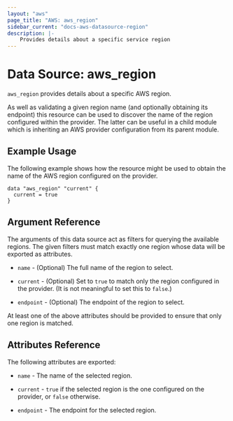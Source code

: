 ```yaml
---
layout: "aws"
page_title: "AWS: aws_region"
sidebar_current: "docs-aws-datasource-region"
description: |-
    Provides details about a specific service region
---
```


# Data Source: aws_region

`aws_region` provides details about a specific AWS region.

As well as validating a given region name (and optionally obtaining its
endpoint) this resource can be used to discover the name of the region
configured within the provider. The latter can be useful in a child module
which is inheriting an AWS provider configuration from its parent module.

## Example Usage

The following example shows how the resource might be used to obtain
the name of the AWS region configured on the provider.

```hcl
data "aws_region" "current" {
  current = true
}
```

## Argument Reference

The arguments of this data source act as filters for querying the available
regions. The given filters must match exactly one region whose data will be
exported as attributes.

* `name` - (Optional) The full name of the region to select.

* `current` - (Optional) Set to `true` to match only the region configured
  in the provider. (It is not meaningful to set this to `false`.)

* `endpoint` - (Optional) The endpoint of the region to select.

At least one of the above attributes should be provided to ensure that only
one region is matched.

## Attributes Reference

The following attributes are exported:

* `name` - The name of the selected region.

* `current` - `true` if the selected region is the one configured on the
  provider, or `false` otherwise.

* `endpoint` - The endpoint for the selected region.
